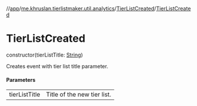 //[app](../../../index.md)/[me.khruslan.tierlistmaker.util.analytics](../index.md)/[TierListCreated](index.md)/[TierListCreated](-tier-list-created.md)

# TierListCreated

constructor(tierListTitle: [String](https://kotlinlang.org/api/latest/jvm/stdlib/kotlin/-string/index.html))

Creates event with tier list title parameter.

#### Parameters

| | |
|---|---|
| tierListTitle | Title of the new tier list. |

